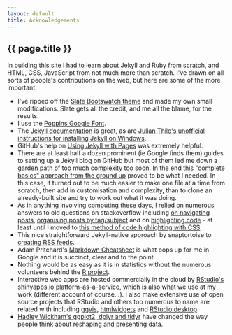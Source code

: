 ```yaml
---
layout: default
title: Acknowledgements
---
```


## {{ page.title }}

In building this site I had to learn about Jekyll and Ruby from scratch, and HTML, CSS, JavaScript from not much more than scratch.  I've drawn on all sorts of people's contributions on the web, but here are some of the more important:

* I've ripped off the [Slate Bootswatch theme](https://bootswatch.com/slate/) and made my own small modifications.  Slate gets all the credit, and me all the blame, for the results.
* I use the [Poppins Google Font](https://www.google.com/fonts/specimen/Poppins).
* The [Jekyll documentation](http://jekyllrb.com/docs/home/) is great, as are [Julian Thilo's unofficial instructions for installing Jekyll on Windows](http://jekyll-windows.juthilo.com/).
* GitHub's help on [Using Jekyll with Pages](https://help.github.com/articles/using-jekyll-with-pages/) was extremely helpful.
* There are at least half a dozen prominent (ie Google finds them) guides to setting up a Jekyll blog on GitHub but most of them led me down a garden path of too much complexity too soon.  In the end this ["complete basics" approach from the ground up](http://jmcglone.com/guides/github-pages/) proved to be what I needed.  In this case, it turned out to be  much easier to make one file at a time from scratch, then add in customisation and complexity, than to clone an already-built site and try to work out what it was doing.
* As in anything involving computing these days, I relied on numerous answers to old questions on stackoverflow including [on navigating posts](https://stackoverflow.com/questions/2026023/having-difficulties-with-jekyll-liquid/2039514#2039514), [organising posts by tag/subject](http://stackoverflow.com/questions/1408824/an-easy-way-to-support-tags-in-a-jekyll-blog) and on [highlighting code](http://stackoverflow.com/questions/11093233/how-to-support-scrolling-when-using-pygments-with-jekyll/23393920#23393920) - at least until I moved to [this method of code highlighting with CSS](http://drewsilcock.co.uk/proper-linenumbers/)
* This nice straightforward Jekyll-native approach by snaptortoise to [creating RSS feeds](https://github.com/snaptortoise/jekyll-rss-feeds).
* Adam Pritchard's [Markdown Cheatsheet](https://github.com/adam-p/markdown-here/wiki/Markdown-Cheatsheet) is what pops up for me in Google and it is succinct, clear and to the point.
* Nothing would be as easy as it is in statistics without the numerous volunteers behind the [R project](https://www.r-project.org/).
* Interactive web apps are hosted commercially in the cloud by [RStudio's shinyapps.io](http://www.shinyapps.io/) platform-as-a-service, which is also what we use at my work (different account of course...).  I also make extensive use of open source projects that RStudio and others too numerous to name are related with including [ggvis](http://ggvis.rstudio.com/), [htmlwidgets](http://www.htmlwidgets.org/) and [RStudio desktop](https://www.rstudio.com/products/rstudio/).
* [Hadley Wickham's ggplot2, dplyr and tidyr](http://had.co.nz/) have changed the way people think about reshaping and presenting data.
